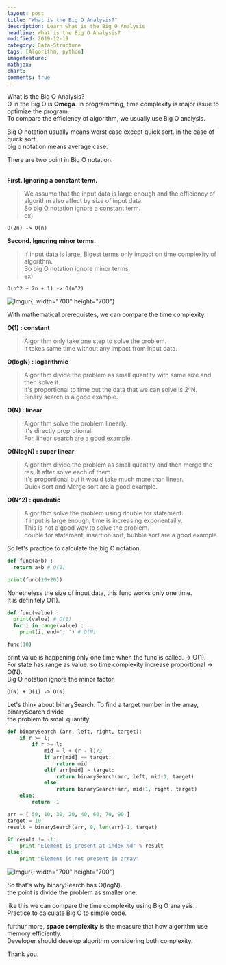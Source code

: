```yaml
---
layout: post
title: "What is the Big O Analysis?"
description: Learn what is the Big O Analysis
headline: What is the Big O Analysis?
modified: 2019-12-19
category: Data-Structure
tags: [Algorithm, python]
imagefeature:
mathjax:
chart:
comments: true
---
```

What is the Big O Analysis?<br>
O in the Big O is **Omega**. In programming, time complexity is major issue to optimize the program.<br>
To compare the efficiency of algorithm, we usually use Big O analysis.<br>

Big O notation usually means worst case except quick sort. in the case of quick sort<br>
big o notation means average case.<br>

There are two point in Big O notation.<br><br>

**First. Ignoring a constant term.**<br>
>We assume that the input data is large enough and the efficiency of algorithm also affect by size of input data.<br>
>So big O notation ignore a constant term.<br>
>ex)<br>
```
O(2n) -> O(n)
```

**Second. Ignoring minor terms.**<br>
>If input data is large, Bigest terms only impact on time complexity of algorithm.<br>
>So big O notation ignore minor terms.<br>
>ex)<br>
```
O(n^2 + 2n + 1) -> O(n^2)
```

![Imgur](https://i.imgur.com/rd2ILUs.jpg){: width="700" height="700"}

With mathematical prerequistes, we can compare the time complexity.<br>

**O(1) : constant**<br>
>Algorithm only take one step to solve the problem.<br>
>it takes same time without any impact from input data.<br>

**O(logN) : logarithmic**<br>
>Algorithm divide the problem as small quantity with same size and then solve it.<br>
>it's proportional to time but the data that we can solve is 2^N.<br>
>Binary search is a good example.<br>

**O(N) : linear**<br>
>Algorithm solve the problem linearly.<br>
>it's directly proprotional.<br>
>For, linear search are a good example.<br>

**O(NlogN) : super linear**<br>
>Algorithm divide the problem as small quantity and then merge the result after solve each of them.<br>
>it's proportional but it would take much more than linear.<br>
>Quick sort and Merge sort are a good example.<br>

**O(N^2) : quadratic**<br>
>Algorithm solve the problem using double for statement.<br>
>if input is large enough, time is increasing exponentailly.<br>
>This is not a good way to solve the problem.<br>
>double for statement, insertion sort, bubble sort are a good example.<br>

So let's practice to calculate the big O notation.

```python
def func(a+b) :
  return a+b # O(1)

print(func(10+20))
```

Nonetheless the size of input data, this func works only one time.<br>
It is definitely O(1). <br>


```python
def func(value) :
  print(value) # O(1)
  for i in range(value) :
    print(i, end=', ') # O(N)

func(10)
```

print value is happening only one time when the func is called. -> O(1).<br>
For state has range as value. so time complexity increase proportional -> O(N).<br>
Big O notation ignore the minor factor.<br>
```
O(N) + O(1) -> O(N)
```

Let's think about binarySearch. To find a target number in the array, binarySearch divide<br>
the problem to small quantity<br>

```python
def binarySearch (arr, left, right, target):
    if r >= l;
        if r >= l:
            mid = l + (r - l)/2
            if arr[mid] == target:
                return mid
            elif arr[mid] > target:
                return binarySearch(arr, left, mid-1, target)
            else:
                return binarySearch(arr, mid+1, right, target)
    else:  
        return -1

arr = [ 50, 10, 30, 20, 40, 60, 70, 90 ]
target = 10
result = binarySearch(arr, 0, len(arr)-1, target)

if result != -1:
    print "Element is present at index %d" % result
else:
    print "Element is not present in array"
```

![Imgur](https://i.imgur.com/iA8DlQa.png){: width="700" height="700"}

So that's why binarySearch has O(logN).<br>
the point is divide the problem as smaller one.<br>

like this we can compare the time complexity using Big O analysis.<br>
Practice to calculate Big O to simple code.<br>

furthur more, **space complexity** is the measure that how algorithm use memory efficiently.<br>
Developer should develop algorithm considering both complexity.<br>

Thank you.

